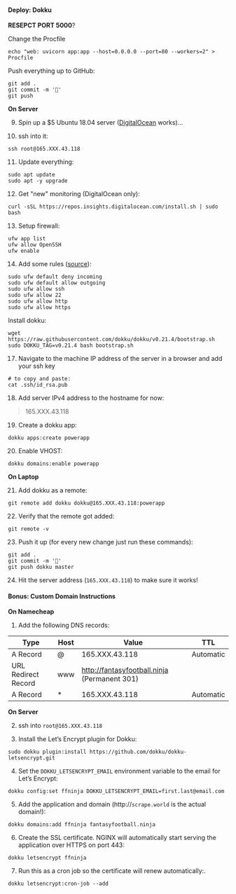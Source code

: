 #### Deploy: Dokku



**RESEPCT PORT 5000**?



Change the Procfile

```
echo "web: uvicorn app:app --host=0.0.0.0 --port=80 --workers=2" > Procfile
```

Push everything up to GitHub:

```
git add .
git commit -m '🚀'
git push
```



**On Server**

9. Spin up a $5 Ubuntu 18.04 server ([DigitalOcean](https://m.do.co/c/2909cd1f3f10) works)...

10. ssh into it:

```
ssh root@165.XXX.43.118
```

11. Update everything:

```
sudo apt update
sudo apt -y upgrade
```

12. Get "new" monitoring (DigitalOcean only):

```
curl -sSL https://repos.insights.digitalocean.com/install.sh | sudo bash
```

13. Setup firewall:

````
ufw app list
ufw allow OpenSSH
ufw enable
````

14. Add some rules ([source](https://www.digitalocean.com/community/tutorials/how-to-set-up-a-firewall-with-ufw-on-ubuntu-18-04)):

```
sudo ufw default deny incoming
sudo ufw default allow outgoing
sudo ufw allow ssh
sudo ufw allow 22
sudo ufw allow http
sudo ufw allow https
```

Install dokku:

```
wget https://raw.githubusercontent.com/dokku/dokku/v0.21.4/bootstrap.sh
sudo DOKKU_TAG=v0.21.4 bash bootstrap.sh
```

17. Navigate to the machine IP address of the server in a browser and add your ssh key

```
# to copy and paste:
cat .ssh/id_rsa.pub
```

18. Add server IPv4 address to the hostname for now:

> 165.XXX.43.118

19. Create a dokku app:

```
dokku apps:create powerapp
```

20. Enable VHOST:

```
dokku domains:enable powerapp
```



**On Laptop**

21. Add dokku as a remote:

```
git remote add dokku dokku@165.XXX.43.118:powerapp
```

22. Verify that the remote got added:

```
git remote -v
```

23. Push it up (for every new change just run these commands):

```
git add .
git commit -m '🤞'
git push dokku master
```

24. Hit the server address (`165.XXX.43.118`) to make sure it works!



#### Bonus: Custom Domain Instructions



**On Namecheap**

1. Add the following DNS records:

| Type                | Host | Value                                        | TTL       |
| ------------------- | ---- | -------------------------------------------- | --------- |
| A Record            | @    | 165.XXX.43.118                               | Automatic |
| URL Redirect Record | www  | http://fantasyfootball.ninja (Permanent 301) |           |
| A Record            | *    | 165.XXX.43.118                               | Automatic |

**On Server**

2. ssh into `root@165.XXX.43.118`

3. Install the Let’s Encrypt plugin for Dokku:

```
sudo dokku plugin:install https://github.com/dokku/dokku-letsencrypt.git
```

4. Set the `DOKKU_LETSENCRYPT_EMAIL` environment variable to the email for Let’s Encrypt:

```
dokku config:set ffninja DOKKU_LETSENCRYPT_EMAIL=first.last@email.com
```

5. Add the application and domain (http://`scrape.world` is the actual domain!):

```
dokku domains:add ffninja fantasyfootball.ninja
```

6. Create the SSL certificate. NGINX will automatically start serving the application over HTTPS on port 443:

```
dokku letsencrypt ffninja
```

7. Run this as a cron job so the certificate will renew automatically:.

```
dokku letsencrypt:cron-job --add
```
